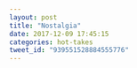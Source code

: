 ```yaml
---
layout: post
title: "Nostalgia"
date: 2017-12-09 17:45:15
categories: hot-takes
tweet_id: "939551528884555776"
---
```



<!-- Original tweet: https://twitter.com/i/status/939551528884555776 -->